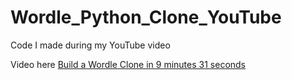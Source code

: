 # Wordle_Python_Clone_YouTube
Code I made during my YouTube video

Video here [Build a Wordle Clone in 9 minutes 31 seconds](https://www.youtube.com/watch?v=Ce6dIj-FKb4)
